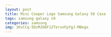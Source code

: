 ```yaml
---
layout: post
title: Mini Cooper Logo Samsung Galaxy S9 Case
tags: samsung galaxy s9
categories: samsung
img: 1KvCCq-5DzMJD6F12TervoFpYgJ-MBego
---
```

